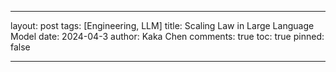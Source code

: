 ---

layout: post
tags: [Engineering, LLM]
title: Scaling Law in Large Language Model
date: 2024-04-3
author: Kaka Chen
comments: true
toc: true
pinned: false

---